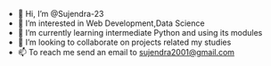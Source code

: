 - 👋 Hi, I’m @Sujendra-23
- 👀 I’m interested in Web Development,Data Science
- 🌱 I’m currently learning intermediate Python and using its modules
- 💞️ I’m looking to collaborate on projects related my studies
- 📫 To reach me send an email to sujendra2001@gmail.com

<!---
Sujendra-23/Sujendra-23 is a ✨ special ✨ repository because its `README.md` (this file) appears on your GitHub profile.
You can click the Preview link to take a look at your changes.
--->
